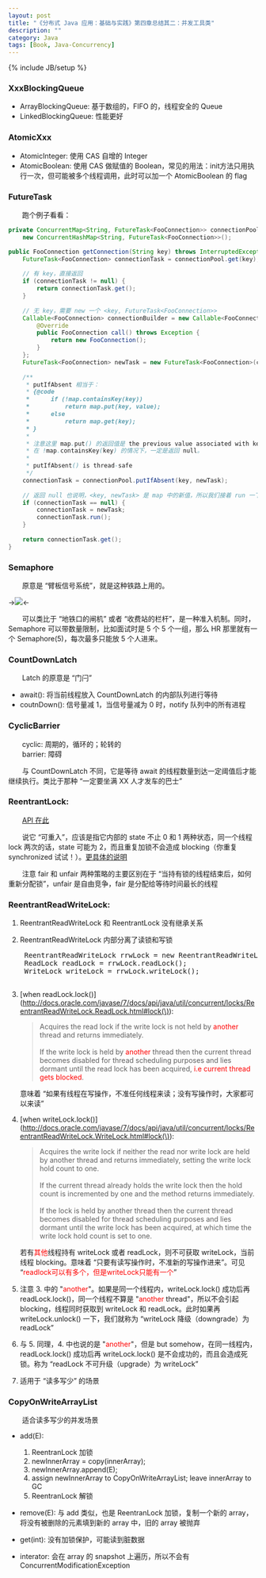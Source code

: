 ```yaml
---
layout: post
title: "《分布式 Java 应用：基础与实践》第四章总结其二：并发工具类"
description: ""
category: Java
tags: [Book, Java-Concurrency]
---
```

{% include JB/setup %}

[Semaphore]: https://farm6.staticflickr.com/5642/23838060971_d285378e3f_o_d.png

### XxxBlockingQueue

* ArrayBlockingQueue: 基于数组的，FIFO 的，线程安全的 Queue
* LinkedBlockingQueue: 性能更好

### AtomicXxx

* AtomicInteger: 使用 CAS 自增的 Integer
* AtomicBoolean: 使用 CAS 做赋值的 Boolean，常见的用法：init方法只用执行一次，但可能被多个线程调用，此时可以加一个 AtomicBoolean 的 flag

### FutureTask

　　跑个例子看看：

```java
private ConcurrentMap<String, FutureTask<FooConnection>> connectionPool = 
	new ConcurrentHashMap<String, FutureTask<FooConnection>>();

public FooConnection getConnection(String key) throws InterruptedException, ExecutionException {
	FutureTask<FooConnection> connectionTask = connectionPool.get(key);
   
	// 有 key，直接返回
	if (connectionTask != null) {
		return connectionTask.get();
	}
   
	// 无 key，需要 new 一个 <key, FutureTask<FooConnection>>
	Callable<FooConnection> connectionBuilder = new Callable<FooConnection>() {
		@Override
		public FooConnection call() throws Exception {
			return new FooConnection();
		}
	};
	FutureTask<FooConnection> newTask = new FutureTask<FooConnection>(connectionBuilder);
   
	/**
	 * putIfAbsent 相当于：
	 * {@code
	 *      if (!map.containsKey(key))
	 *          return map.put(key, value);
	 *      else
	 *          return map.get(key);
	 * }
	 *
	 * 注意这里 map.put() 的返回值是 the previous value associated with key, or null if there was no mapping for key。
	 * 在 !map.containsKey(key) 的情况下，一定是返回 null。
	 *
	 * putIfAbsent() is thread-safe
	 */
	connectionTask = connectionPool.putIfAbsent(key, newTask);
   
	// 返回 null 也说明，<key, newTask> 是 map 中的新值，所以我们接着 run 一下
	if (connectionTask == null) {
		connectionTask = newTask;
		connectionTask.run();
	}
   
	return connectionTask.get();
}
```

### Semaphore

　　原意是 “臂板信号系统”，就是这种铁路上用的。  

->![][Semaphore]<-

　　可以类比于 “地铁口的闸机” 或者 “收费站的栏杆”，是一种准入机制。同时，Semaphore 可以带数量限制，比如面试时是 5 个 5 个一组，那么 HR 那里就有一个 Semaphore(5)，每次最多只能放 5 个人进来。

### CountDownLatch

　　Latch 的原意是 “门闩”

* await(): 将当前线程放入 CountDownLatch 的内部队列进行等待
* coutnDown(): 信号量减 1，当信号量减为 0 时，notify 队列中的所有进程

### CyclicBarrier

　　cyclic: 周期的，循环的；轮转的  
　　barrier: 障碍  

　　与 CountDownLatch 不同，它是等待 await 的线程数量到达一定阈值后才能继续执行。类比于那种 “一定要坐满 XX 人才发车的巴士”

### ReentrantLock: 

　　[API 在此](http://docs.oracle.com/javase/7/docs/api/java/util/concurrent/locks/ReentrantLock.html)  

　　说它 “可重入”，应该是指它内部的 state 不止 0 和 1 两种状态，同一个线程 lock 两次的话，state 可能为 2，而且重复加锁不会造成 blocking（你重复 synchronized 试试！）。[更具体的说明](http://stackoverflow.com/questions/1312259/what-is-the-re-entrant-lock-and-concept-in-general)  

　　注意 fair 和 unfair 两种策略的主要区别在于 “当持有锁的线程结束后，如何重新分配锁”，unfair 是自由竞争，fair 是分配给等待时间最长的线程

### ReentrantReadWriteLock:

1. ReentrantReadWriteLock 和 ReentrantLock 没有继承关系
2. ReentrantReadWriteLock 内部分离了读锁和写锁

	<pre class="prettyprint linenums">
	ReentrantReadWriteLock rrwLock = new ReentrantReadWriteLock();
	ReadLock readLock = rrwLock.readLock();
	WriteLock writeLock = rrwLock.writeLock();
	</pre>

3. [when readLock.lock()](http://docs.oracle.com/javase/7/docs/api/java/util/concurrent/locks/ReentrantReadWriteLock.ReadLock.html#lock(\)): 

	> Acquires the read lock if the write lock is not held by <font color="red">another</font> thread and returns immediately.   
	> <br/>
	> If the write lock is held by <font color="red">another</font> thread then the current thread becomes disabled for thread scheduling purposes and lies dormant until the read lock has been acquired, <font color="red">i.e current thread gets blocked</font>. 

	意味着 “如果有线程在写操作，不准任何线程来读；没有写操作时，大家都可以来读”

4. [when writeLock.lock()](http://docs.oracle.com/javase/7/docs/api/java/util/concurrent/locks/ReentrantReadWriteLock.WriteLock.html#lock(\)): 

	> Acquires the write lock if neither the read nor write lock are held by another thread and returns immediately, setting the write lock hold count to one.  
	> <br/>
	> If the current thread already holds the write lock then the hold count is incremented by one and the method returns immediately.  
	> <br/>
	> If the lock is held by another thread then the current thread becomes disabled for thread scheduling purposes and lies dormant until the write lock has been acquired, at which time the write lock hold count is set to one.

	若有<font color="red">其他</font>线程持有 writeLock 或者 readLock，则不可获取 writeLock，当前线程 blocking。意味着 “只要有读写操作时，不准新的写操作进来”。可见 “<font color="red">readlock可以有多个，但是writeLock只能有一个</font>”

5. 注意 3. 中的 "<font color="red">another</font>"。如果是同一个线程内，writeLock.lock() 成功后再 readLock.lock()，同一个线程不算是 "<font color="red">another</font> thread"，所以不会引起 blocking，线程同时获取到 writeLock 和 readLock。此时如果再 writeLock.unlock() 一下，我们就称为 “writeLock 降级（downgrade）为 readLock”
6. 与 5. 同理，4. 中也说的是 "<font color="red">another</font>"，但是 but somehow，在同一线程内，readLock.lock() 成功后再 writeLock.lock() 是不会成功的，而且会造成死锁。称为 “readLock 不可升级（upgrade）为 writeLock”
7. 适用于 “读多写少” 的场景

### CopyOnWriteArrayList

　　适合读多写少的并发场景

* add(E): 
	1. ReentranLock 加锁
	2. newInnerArray = copy(innerArray); 
	3. newInnerArray.append(E);
	4. assign newInnerArray to CopyOnWriteArrayList; leave innerArray to GC
	5. ReentranLock 解锁

* remove(E): 与 add 类似，也是 ReentranLock 加锁，复制一个新的 array，将没有被删除的元素填到新的 array 中，旧的 array 被抛弃
* get(int): 没有加锁保护，可能读到脏数据
* interator: 会在 array 的 snapshot 上遍历，所以不会有 ConcurrentModificationException